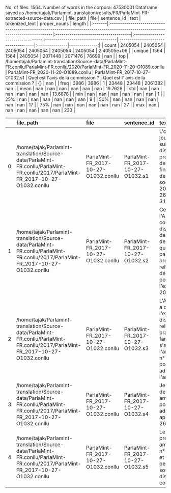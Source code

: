 No. of files: 1564.
Number of words in the corpora: 47530001
Dataframe saved as /home/tajak/Parlamint-translation/results/FR/ParlaMint-FR-extracted-source-data.csv
|        | file_path                                                                                                                       | file                                 | sentence_id                      | text                               | tokenized_text                      | proper_nouns   |        length |
|:-------|:--------------------------------------------------------------------------------------------------------------------------------|:-------------------------------------|:---------------------------------|:-----------------------------------|:------------------------------------|:---------------|--------------:|
| count  | 2405054                                                                                                                         | 2405054                              | 2405054                          | 2405054                            | 2405054                             | 2405054        |   2.40505e+06 |
| unique | 1564                                                                                                                            | 1564                                 | 2405054                          | 2071448                            | 2071476                             | 76699          | nan           |
| top    | /home/tajak/Parlamint-translation/Source-data/ParlaMint-FR.conllu/ParlaMint-FR.conllu/2020/ParlaMint-FR_2020-11-20-O1089.conllu | ParlaMint-FR_2020-11-20-O1089.conllu | ParlaMint-FR_2017-10-27-O1032.s1 | Quel est l'avis de la commission ? | Quel est l' avis de la commission ? | {}             | nan           |
| freq   | 3986                                                                                                                            | 3986                                 | 1                                | 23448                              | 23448                               | 2061382        | nan           |
| mean   | nan                                                                                                                             | nan                                  | nan                              | nan                                | nan                                 | nan            |  19.7626      |
| std    | nan                                                                                                                             | nan                                  | nan                              | nan                                | nan                                 | nan            |  13.6878      |
| min    | nan                                                                                                                             | nan                                  | nan                              | nan                                | nan                                 | nan            |   1           |
| 25%    | nan                                                                                                                             | nan                                  | nan                              | nan                                | nan                                 | nan            |   9           |
| 50%    | nan                                                                                                                             | nan                                  | nan                              | nan                                | nan                                 | nan            |  17           |
| 75%    | nan                                                                                                                             | nan                                  | nan                              | nan                                | nan                                 | nan            |  27           |
| max    | nan                                                                                                                             | nan                                  | nan                              | nan                                | nan                                 | nan            | 233           |




|    | file_path                                                                                                                       | file                                 | sentence_id                      | text                                                                                                                                                           | tokenized_text                                                                                                                                                          | proper_nouns   |   length |
|---:|:--------------------------------------------------------------------------------------------------------------------------------|:-------------------------------------|:---------------------------------|:---------------------------------------------------------------------------------------------------------------------------------------------------------------|:------------------------------------------------------------------------------------------------------------------------------------------------------------------------|:---------------|---------:|
|  0 | /home/tajak/Parlamint-translation/Source-data/ParlaMint-FR.conllu/ParlaMint-FR.conllu/2017/ParlaMint-FR_2017-10-27-O1032.conllu | ParlaMint-FR_2017-10-27-O1032.conllu | ParlaMint-FR_2017-10-27-O1032.s1 | L'ordre du jour appelle la suite de la discussion du projet de loi de financement de la sécurité sociale pour 2018 (n° 269, 316, 313).                         | L' ordre de le jour appelle la suite de la discussion de le projet de loi de financement de la sécurité sociale pour 2018 ( n° 269 , 316 , 313 ) .                      | {}             |       25 |
|  1 | /home/tajak/Parlamint-translation/Source-data/ParlaMint-FR.conllu/ParlaMint-FR.conllu/2017/ParlaMint-FR_2017-10-27-O1032.conllu | ParlaMint-FR_2017-10-27-O1032.conllu | ParlaMint-FR_2017-10-27-O1032.s2 | Ce matin, l'Assemblée a commencé la discussion des articles de la quatrième partie du projet de loi, relative aux dépenses pour l'exercice 2018.               | Ce matin , l' Assemblée a commencé la discussion de le articles de la quatrième partie de le projet de loi , relative à le dépenses pour l' exercice 2018 .             | {}             |       23 |
|  2 | /home/tajak/Parlamint-translation/Source-data/ParlaMint-FR.conllu/ParlaMint-FR.conllu/2017/ParlaMint-FR_2017-10-27-O1032.conllu | ParlaMint-FR_2017-10-27-O1032.conllu | ParlaMint-FR_2017-10-27-O1032.s3 | L'Assemblée a commencé l'examen des dispositions relatives à la branche famille, s'arrêtant à l'amendement n° 1004 portant article additionnel à l'article 26. | L' Assemblée a commencé l' examen de le dispositions relatives à la branche famille , s' arrêtant à l' amendement n° 1004 portant article additionnel à l' article 26 . | {}             |       22 |
|  3 | /home/tajak/Parlamint-translation/Source-data/ParlaMint-FR.conllu/ParlaMint-FR.conllu/2017/ParlaMint-FR_2017-10-27-O1032.conllu | ParlaMint-FR_2017-10-27-O1032.conllu | ParlaMint-FR_2017-10-27-O1032.s4 | Je suis saisi de plusieurs amendements portant article additionnel après l'article 26.                                                                         | Je suis saisi de plusieurs amendements portant article additionnel après l' article 26 .                                                                                | {}             |       12 |
|  4 | /home/tajak/Parlamint-translation/Source-data/ParlaMint-FR.conllu/ParlaMint-FR.conllu/2017/ParlaMint-FR_2017-10-27-O1032.conllu | ParlaMint-FR_2017-10-27-O1032.conllu | ParlaMint-FR_2017-10-27-O1032.s5 | Les trois premiers, les amendements n° 1004, 324 et 568, peuvent être soumis à une discussion commune.                                                         | Les trois premiers , les amendements n° 1004 , 324 et 568 , peuvent être soumis à une discussion commune .                                                              | {}             |       17 |




